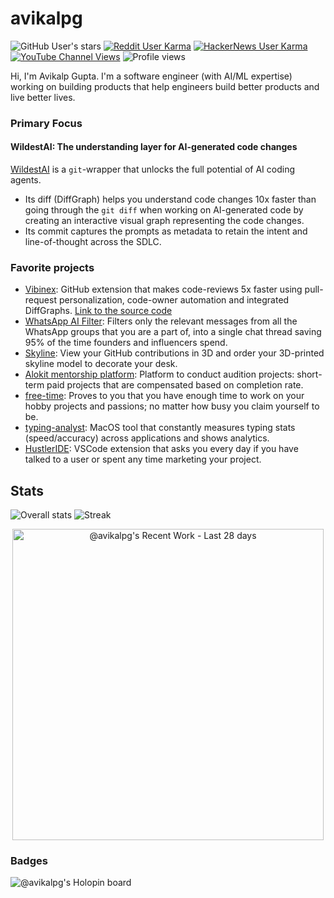 # avikalpg
![GitHub User's stars](https://img.shields.io/github/stars/avikalpg?style=for-the-badge&logo=github)
[![Reddit User Karma](https://img.shields.io/reddit/user-karma/combined/AvikalpGupta?style=for-the-badge&logo=reddit)](https://www.reddit.com/user/AvikalpGupta/)
[![HackerNews User Karma](https://img.shields.io/hackernews/user-karma/avikalp?style=for-the-badge&logo=ycombinator)](https://news.ycombinator.com/user?id=avikalp)
[![YouTube Channel Views](https://img.shields.io/youtube/channel/views/UCyK7ZivLTApYvfV3qE4b3DQ?style=for-the-badge&logo=youtube)](https://youtube.com/@avikalp?si=mIfZGQCWUSboN-gJ)
![Profile views](https://komarev.com/ghpvc/?username=avikalpg&color=0e75b6&style=for-the-badge&label=Profile%20Views%20%28since%202025%29)

Hi, I'm Avikalp Gupta. I'm a software engineer (with AI/ML expertise) working on building products that help engineers build better products and live better lives.

### Primary Focus

#### WildestAI: The understanding layer for AI-generated code changes

[WildestAI](https://wildestai.com) is a `git`-wrapper that unlocks the full potential of AI coding agents.
- Its diff (DiffGraph) helps you understand code changes 10x faster than going through the `git diff` when working on AI-generated code by creating an interactive visual graph representing the code changes.
- Its commit captures the prompts as metadata to retain the intent and line-of-thought across the SDLC.

### Favorite projects

- [Vibinex](https://vibinex.com): GitHub extension that makes code-reviews 5x faster using pull-request personalization, code-owner automation and integrated DiffGraphs. [Link to the source code](https://github.com/vibinex/vibinex)
- [WhatsApp AI Filter](https://whatsapp-ai-filter.vercel.app): Filters only the relevant messages from all the WhatsApp groups that you are a part of, into a single chat thread saving 95% of the time founders and influencers spend.
- [Skyline](https://skyline3d.in): View your GitHub contributions in 3D and order your 3D-printed skyline model to decorate your desk.
- [Alokit mentorship platform](https://alokit.in): Platform to conduct audition projects: short-term paid projects that are compensated based on completion rate.
- [free-time](https://myfreetimeinaweek.in): Proves to you that you have enough time to work on your hobby projects and passions; no matter how busy you claim yourself to be.
- [typing-analyst](https://typing-analyst.vercel.app): MacOS tool that constantly measures typing stats (speed/accuracy) across applications and shows analytics.
- [HustlerIDE](https://marketplace.visualstudio.com/items?itemName=vibinex.hustler): VSCode extension that asks you every day if you have talked to a user or spent any time marketing your project.

## Stats
![Overall stats](https://github-readme-stats.vercel.app/api?username=avikalpg&show_icons=true)
![Streak](https://github-readme-streak-stats.herokuapp.com/?user=avikalpg&theme=chartreuse&hide_border=false)
<!--<a href="https://next.ossinsight.io/widgets/official/compose-user-dashboard-stats?user_id=7858932" target="_blank" style="display: block" align="center">
  <picture>
    <source media="(prefers-color-scheme: dark)" srcset="https://next.ossinsight.io/widgets/official/compose-user-dashboard-stats/thumbnail.png?user_id=7858932&image_size=auto&color_scheme=dark" width="1024" height="auto">
    <img alt="Dashboard stats of @avikalpg" src="https://next.ossinsight.io/widgets/official/compose-user-dashboard-stats/thumbnail.png?user_id=7858932&image_size=auto&color_scheme=light" width="100%" height="auto">
  </picture>
</a>-->
<a href="https://next.ossinsight.io/widgets/official/compose-currently-working-on?user_id=7858932&activity_type=all" target="_blank" style="display: block" align="center">
  <picture>
    <source media="(prefers-color-scheme: dark)" srcset="https://next.ossinsight.io/widgets/official/compose-currently-working-on/thumbnail.png?user_id=7858932&activity_type=all&image_size=auto&color_scheme=dark" width="497.5" height="auto">
    <img alt="@avikalpg's Recent Work - Last 28 days" src="https://next.ossinsight.io/widgets/official/compose-currently-working-on/thumbnail.png?user_id=7858932&activity_type=all&image_size=auto&color_scheme=light" width="497.5" height="auto">
  </picture>
</a>

### Badges
![@avikalpg's Holopin board](https://holopin.me/avikalpg)
